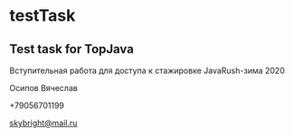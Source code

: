 # testTask
Test task for TopJava
---------------------

Вступительная работа для доступа к стажировке JavaRush-зима 2020

Осипов Вячеслав

+79056701199

skybright@mail.ru
